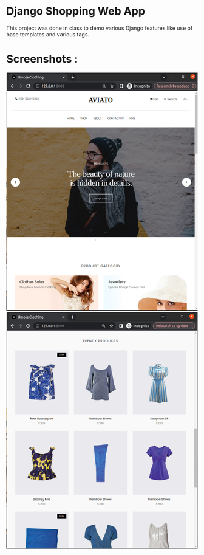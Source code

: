 # Django Shopping Web App     

This project was done in class to demo various Django features like use of base templates and various tags.

# Screenshots : 
<img src="Screenshots/screen_shot_1.png">
<img src="Screenshots/screen_shot_2.png">
